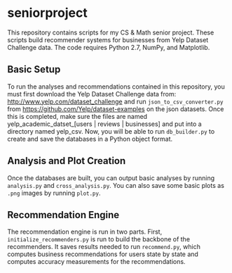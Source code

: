 # seniorproject

This repository contains scripts for my CS & Math senior project. These scripts
build recommender systems for businesses from Yelp Dataset Challenge data. The
code requires Python 2.7, NumPy, and Matplotlib.



Basic Setup
-----------
To run the analyses and recommendations contained in this repository, you must
first download the Yelp Dataset Challenge data from: 
http://www.yelp.com/dataset_challenge and run `json_to_csv_converter.py` from 
https://github.com/Yelp/dataset-examples on the json datasets. Once this is 
completed, make sure the files are named 
yelp_academic_datset_[users | reviews | businesses] and put into a directory
named yelp_csv. Now, you will be able to run `db_builder.py` to create and save 
the databases in a Python object format. 

Analysis and Plot Creation
--------------------------
Once the databases are built, you can output basic analyses by running
`analysis.py` and `cross_analysis.py`. You can also save some basic plots as `.png` 
images by running `plot.py`.

Recommendation Engine
---------------------
The recommendation engine is run in two parts. First, `initialize_recommenders.py` is 
run to build the backbone of the recommenders. It saves results needed to run
`recommend.py`, which computes business recommendations for users state by state and
computes accuracy measurements for the recommendations.
